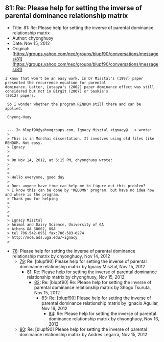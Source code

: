 ## 81: Re: Please help for setting the inverse of parental dominance relationship matrix

- Title: 81: Re: Please help for setting the inverse of parental dominance relationship matrix
- Author: chyonghuoy
- Date: Nov 15, 2012
- Original: [https://groups.yahoo.com/neo/groups/blupf90/conversations/messages/81](https://groups.yahoo.com/neo/groups/blupf90/conversations/messages/81)

```
I know that won't be an easy work. In Dr Misztal's (1997) paper presented the recurrence equation for parental
dominance. Latter, Lutaaya's (2002) paper dominance effect was still considered but not in Birgit (2007) or Saskia's
(2012) papers. 

 So I wonder whether the program RENDOM still there and can be applied. 

 Chyong-Huoy


 --- In blupf90@yahoogroups.com, Ignacy Misztal <ignacy@...> wrote:
 >
 > This is in Monchai dissertation. It involves using old files like RENDOM. Not easy.
 > Ignacy
 > 
 > 
 > On Nov 14, 2012, at 6:15 PM, chyonghuoy wrote:
 > 
 > 
 > 
 > Hello everyone, good day
 > 
 > Does anyone have time can help me to figure out this problem?
 > I know this can be done by "REDOMN" program, but have no idea how and where is the program.
 > Thank you for helping
 > 
 > 
 > 
 > 
 > Ignacy Misztal
 > Animal and Dairy Science, University of GA
 > Athens GA 30602, USA
 > tel 706-542-0951 fax:706-583-0274
 > http://nce.ads.uga.edu/~ignacy
 > 
```

- [76](0076.md): Please help for setting the inverse of parental dominance relationship matrix by chyonghuoy, Nov 14, 2012
    - [79](0079.md): Re: [blupf90] Please help for setting the inverse of parental dominance relationship matrix by Ignacy Misztal, Nov 15, 2012
        - [81](0081.md): Re: Please help for setting the inverse of parental dominance relationship matrix by chyonghuoy, Nov 15, 2012
            - [82](0082.md): Re: [blupf90] Re: Please help for setting the inverse of parental dominance relationship matrix by Shogo Tsuruta, Nov 15, 2012
                - [83](0083.md): Re: [blupf90] Please help for setting the inverse of parental dominance relationship matrix by Ignacio Aguilar, Nov 16, 2012
                    - [84](0084.md): Re: Please help for setting the inverse of parental dominance relationship matrix by chyonghuoy, Nov 16, 2012
    - [80](0080.md): Re: [blupf90] Please help for setting the inverse of parental dominance relationship matrix by Andres Legarra, Nov 15, 2012
